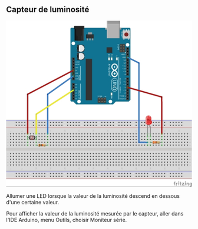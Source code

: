 ## Capteur de luminosité

![Pictures/tuto-6_bb.jpg](https://github.com/j-fremont/tuto-arduino/blob/master/Pictures/tuto-6_bb.jpg)

Allumer une LED lorsque la valeur de la luminosité descend en dessous d'une certaine valeur.

Pour afficher la valeur de la luminosité mesurée par le capteur, aller dans l'IDE Arduino, menu Outils, choisir Moniteur série.
 
